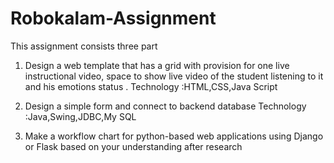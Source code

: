 # Robokalam-Assignment
This assignment consists three part
1. Design a web template that has a grid with provision for one live instructional video, space to show live video of the student listening to it and his emotions status .
Technology :HTML,CSS,Java Script

2. Design a simple form and connect to backend database
Technology :Java,Swing,JDBC,My SQL 
3. Make a workflow chart for python-based web applications using Django or Flask based on your understanding after research

